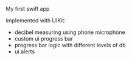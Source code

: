 My first swift app

Implemented with UIKit:
- decibel measuring using phone microphone
- custom ui progress bar
- progress bar logic with different levels of db
- ui alerts
